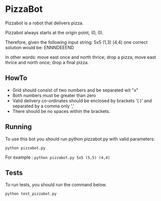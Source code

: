 # PizzaBot

Pizzabot is a robot that delivers pizza.

Pizzabot always starts at the origin point, (0, 0).

Therefore, given the following input string: 5x5 (1,3) (4,4) one correct solution would be: ENNNDEEEND

In other words: move east once and north thrice; drop a pizza; move east thrice and north once; drop a final pizza.

## HowTo
- Grid should consist of two numbers and be separated wit "x"
- Both numbers must be greater than zero
- Valid delivery co-ordinates should be enclosed by brackets '( )' and separated by a comma only ','
- There should be no spaces within the brackets.


## Running
To use this bot you should run python pizzabot.py with valid parameters:

`python pizzabot.py`

For example : `python pizzabot.py 5x5 (5,5) (4,4)`




## Tests

To run tests, you should run the command below.

` python test_pizzabot.py `

